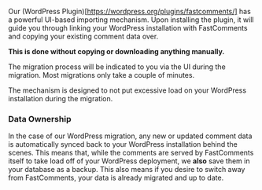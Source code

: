 Our (WordPress Plugin)[https://wordpress.org/plugins/fastcomments/] has a powerful UI-based importing mechanism. Upon installing the plugin,
it will guide you through linking your WordPress installation with FastComments and copying your existing comment data over.

**This is done without copying or downloading anything manually.**

The migration process will be indicated to you via the UI during the migration. Most migrations only take a couple of minutes.

The mechanism is designed to not put excessive load on your WordPress installation during the migration.

### Data Ownership

In the case of our WordPress migration, any new or updated comment data is automatically synced back to your WordPress installation
behind the scenes. This means that, while the comments are served by FastComments itself to take load off of your WordPress deployment,
we **also** save them in your database as a backup. This also means if you desire to switch away from FastComments, your data is
already migrated and up to date.
